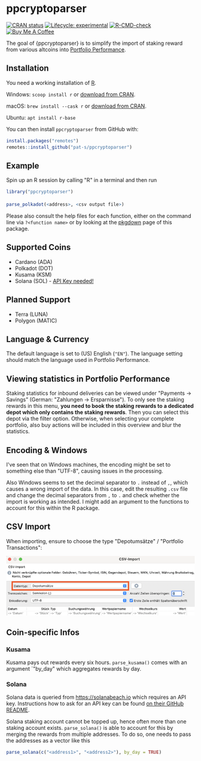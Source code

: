 
# ppcryptoparser

<!-- badges: start -->
[![CRAN status](https://www.r-pkg.org/badges/version/ppcryptoparser)](https://CRAN.R-project.org/package=ppcryptoparser)
[![Lifecycle: experimental](https://img.shields.io/badge/lifecycle-experimental-orange.svg)](https://lifecycle.r-lib.org/articles/stages.html#experimental)
[![R-CMD-check](https://github.com/pat-s/ppcryptoparser/workflows/R-CMD-check/badge.svg)](https://github.com/pat-s/ppcryptoparser/actions)
<a href="https://www.buymeacoffee.com/patrickschratz" target="_blank"><img src="https://cdn.buymeacoffee.com/buttons/default-orange.png" alt="Buy Me A Coffee" height="20" width="85"></a>
<!-- badges: end -->

The goal of {ppcryptoparser} is to simplify the import of staking reward from various altcoins into [Portfolio Performance](https://www.portfolio-performance.info/).

## Installation

You need a working installation of [R](https://www.r-project.org/).

Windows: `scoop install r` or [download from CRAN](https://cran.r-project.org/).

macOS: `brew install --cask r` or [download from CRAN](https://cran.r-project.org/).

Ubuntu: `apt install r-base`

You can then install `ppcryptoparser` from GitHub with:

``` r
install.packages("remotes")
remotes::install_github("pat-s/ppcryptoparser")
```

## Example

Spin up an R session by calling "R" in a terminal and then run

```r
library("ppcryptoparser")

parse_polkadot(<address>, <csv output file>)
```

Please also consult the help files for each function, either on the command line via `?<function name>` or by looking at the [pkgdown](https://pat-s.github.io/ppcryptoparser) page of this package.

## Supported Coins

- Cardano (ADA)
- Polkadot (DOT)
- Kusama (KSM)
- Solana (SOL) - [API Key needed!](#solana)

## Planned Support

- Terra (LUNA)
- Polygon (MATIC)

## Language & Currency

The default language is set to (US) English (`"EN"`).
The language setting should match the language used in Portfolio Performance.

## Viewing statistics in Portfolio Performance

Staking statistics for inbound deliveries can be viewed under "Payments -> Savings" (German: "Zahlungen -> Ersparnisse").
To only see the staking rewards in this menu, **you need to book the staking rewards to a dedicated depot which only contains the staking rewards**.
Then you can select this depot via the filter option.
Otherwise, when selecting your complete portfolio, also buy actions will be included in this overview and blur the statistics.

## Encoding & Windows

I've seen that on Windows machines, the encoding might be set to something else than "UTF-8", causing issues in the processing.

Also Windows seems to set the decimal separator to `.` instead of `,`, which causes a wrong import of the data.
In this case, edit the resulting `.csv` file and change the decimal separators from `,` to `.` and check whether the import is working as intended.
I might add an argument to the functions to account for this within the R package.

## CSV Import

When importing, ensure to choose the type "Depotumsätze" / "Portfolio Transactions":

![Screenshot showing how to import CSV](man/figures/readme-1.png)

## Coin-specific Infos

### Kusama

Kusama pays out rewards every six hours.
`parse_kusama()` comes with an argument `"by_day" which aggregates rewards by day.

### Solana

Solana data is queried from https://solanabeach.io which requires an API key.
Instructions how to ask for an API key can be found [on their GitHub README](https://github.com/solana-beach/api).

Solana staking account cannot be topped up, hence often more than one staking account exists.
`parse_solana()` is able to account for this by merging the rewards from multiple addresses.
To do so, one needs to pass the addresses as a vector like this 

```r
parse_solana(c("<address1>", "<address2>"), by_day = TRUE)
```
